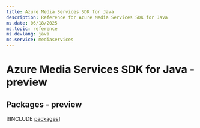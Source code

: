 ```yaml
---
title: Azure Media Services SDK for Java
description: Reference for Azure Media Services SDK for Java
ms.date: 06/18/2025
ms.topic: reference
ms.devlang: java
ms.service: mediaservices
---
```

# Azure Media Services SDK for Java - preview
## Packages - preview
[!INCLUDE [packages](media-services-index.md)]